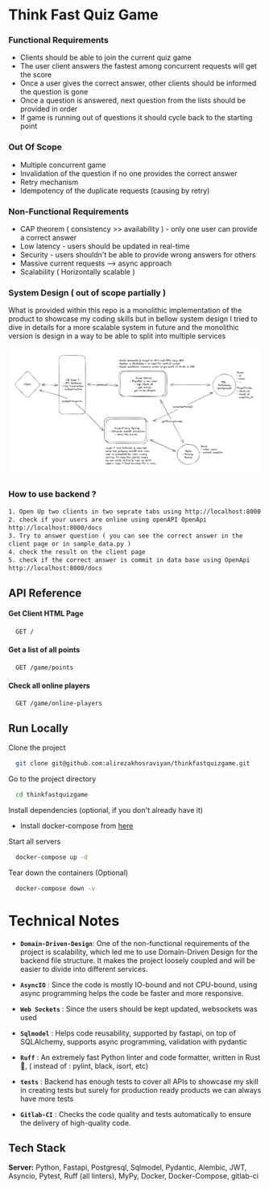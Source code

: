 
# Think Fast Quiz Game

### Functional Requirements

- Clients should be able to join the current quiz game
- The user client answers the fastest among concurrent requests will get the score
- Once a user gives the correct answer, other clients should be informed the question is gone
- Once a question is answered, next question from the lists should be provided in order
- If game is running out of questions it should cycle back to the starting point

### Out Of Scope
- Multiple concurrent game
- Invalidation of the question if no one provides the correct answer
- Retry mechanism
- Idempotency of the duplicate requests (causing by retry)

### Non-Functional Requirements
- CAP theorem ( consistency >> availability ) - only one user can provide a correct answer
- Low latency - users should be updated in real-time
- Security - users shouldn't be able to provide wrong answers for others 
- Massive current requests --> async approach
- Scalability ( Horizontally scalable )

### System Design ( out of scope partially )

What is provided within this repo is a monolithic implementation of the product to showcase my coding skills but in bellow system design 
I tried to dive in details for a more scalable system in future and the monolithic version is design in a way to be able to split into
multiple services

![System Design photo](docs/images/system-design.png)

### How to use backend ?

    1. Open Up two clients in two seprate tabs using http://localhost:8000
    2. check if your users are online using openAPI OpenApi http://localhost:8000/docs
    3. Try to answer question ( you can see the correct answer in the client page or in sample_data.py )
    4. check the result on the client page
    5. check if the correct answer is commit in data base using OpenApi http://localhost:8000/docs

## API Reference

#### Get Client HTML Page

```http
  GET /
```

#### Get a list of all points

```http
  GET /game/points
```

#### Check all online players

```http
  GET /game/online-players
```

## Run Locally

Clone the project

```bash
  git clone git@github.com:alirezakhosraviyan/thinkfastquizgame.git
```

Go to the project directory

```bash
  cd thinkfastquizgame
```

Install dependencies (optional, if you don't already have it)

-  Install docker-compose from [here](https://www.digitalocean.com/community/tutorials/how-to-install-and-use-docker-compose-on-ubuntu-20-04)

Start all servers

```bash
  docker-compose up -d
```

Tear down the containers (Optional)
```bash
  docker-compose down -v
```

# Technical Notes

- **`Domain-Driven-Design`**: One of the non-functional requirements of the project is scalability, which led me to use Domain-Driven Design for the backend file structure. It makes the project loosely coupled and will be easier to divide into different services.

- **`AsyncIO`** : Since the code is mostly IO-bound and not CPU-bound, using async programming helps the code be faster and more responsive.

- **`Web Sockets`** : Since the users should be kept updated, websockets was used

- **`Sqlmodel`** : Helps code reusability, supported by fastapi, on top of SQLAlchemy, supports async programming, validation with pydantic

- **`Ruff`** : An extremely fast Python linter and code formatter, written in Rust 🦞, ( instead of : pylint, black, isort, etc)

- **`tests`** : Backend has enough tests to cover all APIs to showcase my skill in creating tests but surely for production ready products we can always have more tests

- **`Gitlab-CI`** : Checks the code quality and tests automatically to ensure the delivery of high-quality code.

## Tech Stack

**Server:** Python, Fastapi, Postgresql, Sqlmodel, Pydantic, Alembic, JWT, Asyncio, Pytest, Ruff (all linters), MyPy, Docker, Docker-Compose, gitlab-ci


